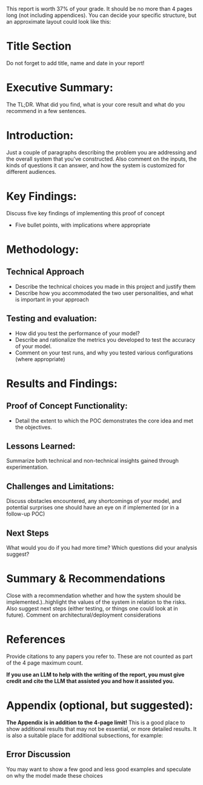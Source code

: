 This report is worth 37% of your grade. It should be no more than 4 pages long (not including appendices). You can decide your specific structure, but an approximate layout could look like this:

# Title Section
Do not forget to add title, name and date in your report!

# Executive Summary:

The TL;DR. What did you find, what is your core result and what do you recommend in a few sentences. 


# Introduction:

Just a couple of paragraphs describing the problem you are addressing and the overall system that you’ve constructed. Also comment on the inputs, the kinds of questions it can answer, and how the system is customized for different audiences.


# Key Findings:

Discuss five key findings of implementing this proof of concept

* Five bullet points, with implications where appropriate


# Methodology:

## Technical Approach

* Describe the technical choices you made in this project and justify them
* Describe how you accommodated the two user personalities, and what is important in your approach


## Testing and evaluation:

* How did you test the performance of your model? 
* Describe and rationalize the metrics you developed to test the accuracy of your model.
* Comment on your test runs, and why you tested various configurations (where appropriate)


# Results and Findings:

## Proof of Concept Functionality: 

* Detail the extent to which the POC demonstrates the core idea and met the objectives.

## Lessons Learned: 

Summarize both technical and non-technical insights gained through experimentation.


## Challenges and Limitations: 

Discuss obstacles encountered, any shortcomings of your model, and potential surprises one should have an eye on if implemented (or in a follow-up POC)

## Next Steps

What would you do if you had more time? Which questions did your analysis suggest? 

# Summary & Recommendations

Close with a recommendation whether and how the system should be implemented.)..highlight the values of the system in relation to the risks. Also suggest next steps (either testing, or things one could look at in future). Comment on architectural/deployment considerations


# References

Provide citations to any papers you refer to. These are not counted as part of the 4 page maximum count.

**If you use an LLM to help with the writing of the report, you must give credit and cite the LLM that assisted you and how it assisted you.**

# Appendix (optional, but suggested):

**The Appendix is in addition to the 4-page limit!**
This is a good place to show additional results that may not be essential, or more detailed results. It is also a suitable place for additional subsections, for example:

## Error Discussion 

You may want to show a few good and less good examples and speculate on why the model made these choices

